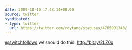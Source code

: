 ```yaml
---
date: 2009-10-10 17:48:14+00:00
source: twitter
syndicated:
- type: twitter
  url: https://twitter.com/roytang/statuses/4765091343/
---
```


[@switchfollows](https://twitter.com/switchfollows/) we should do this: http://bit.ly/2LZ0x